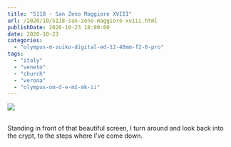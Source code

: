 ```yaml
---
title: "5118 - San Zeno Maggiore XVIII"
url: /2020/10/5118-san-zeno-maggiore-xviii.html
publishDate: 2020-10-23 18:00:00
date: 2020-10-23
categories: 
  - "olympus-m-zuiko-digital-ed-12-40mm-f2-8-pro"
tags: 
  - "italy"
  - "veneto"
  - "church"
  - "verona"
  - "olympus-om-d-e-m1-mk-ii"
---
```

<div class="container">
<div class="center"><a target="_blank" href="https://d25zfm9zpd7gm5.cloudfront.net/1200x1200/2018/20180911_113423_lr.jpg"><img class="webfeedsFeaturedVisual" src="https://d25zfm9zpd7gm5.cloudfront.net/0600x0600/2018/20180911_113423_lr.jpg" /></a></div>
</div>
<br />

Standing in front of that beautiful screen, I turn around and look
back into the crypt, to the steps where I've come down.